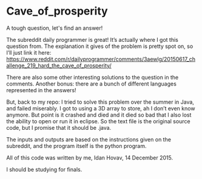 # Cave_of_prosperity
A tough question, let's find an answer!

The subreddit daily programmer is great! It’s actually where I got this question from.
The explanation it gives of the problem is pretty spot on, so I’ll just link it here:
https://www.reddit.com/r/dailyprogrammer/comments/3aewlg/20150617_challenge_219_hard_the_cave_of_prosperity/

There are also some other interesting solutions to the question in the comments. Another bonus: there are a bunch of different languages represented in the answers!

But, back to my repo: I tried to solve this problem over the summer in Java, and failed miserably. I got to using a 3D array to store, ah I don’t even know anymore. But point is it crashed and died and it died so bad that I also lost the ability to open or run it in eclipse. So the text file is the original source code, but I promise that it should be .java.

The inputs and outputs are based on the instructions given on the subreddit, and the program itself is the python program.

All of this code was written by me, Idan Hovav, 14 December 2015.


I should be studying for finals.